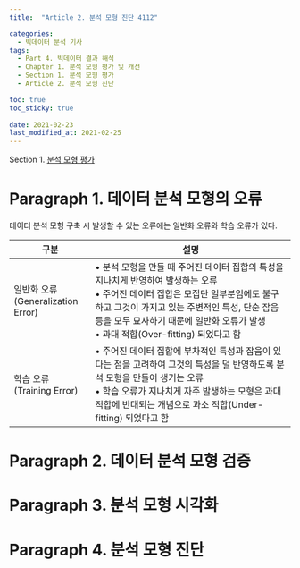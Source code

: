 ```yaml
---
title:  "Article 2. 분석 모형 진단 4112"

categories:
  - 빅데이터 분석 기사
tags: 
  - Part 4. 빅데이터 결과 해석
  - Chapter 1. 분석 모형 평가 및 개선
  - Section 1. 분석 모형 평가
  - Article 2. 분석 모형 진단

toc: true
toc_sticky: true
 
date: 2021-02-23
last_modified_at: 2021-02-25
---
```


Section 1. [분석 모형 평가]()

# Paragraph 1. 데이터 분석 모형의 오류

데이터 분석 모형 구축 시 발생할 수 있는 오류에는 일반화 오류와 학습 오류가 있다.

| 구분                                    | 설명                                                         |
| --------------------------------------- | ------------------------------------------------------------ |
| 일반화 오류<br />(Generalization Error) | • 분석 모형을 만들 때 주어진 데이터 집합의 특성을 지나치게 반영하여 발생하는 오류<br />• 주어진 데이터 집합은 모집단 일부분임에도 불구하고 그것이 가지고 있는 주변적인 특성, 단순 잡음 등을 모두 묘사하기 때문에 일반화 오류가 발생<br />• 과대 적합(Over-fitting) 되었다고 함 |
| 학습 오류<br />(Training Error)         | • 주어진 데이터 집합에 부차적인 특성과 잡음이 있다는 점을 고려하여 그것의 특성을 덜 반영하도록 분석 모형을 만들어 생기는 오류<br />• 학습 오류가 지나치게 자주 발생하는 모형은 과대 적합에 반대되는 개념으로 과소 적합(Under-fitting) 되었다고 함 |



# Paragraph 2. 데이터 분석 모형 검증

# Paragraph 3. 분석 모형 시각화

# Paragraph 4. 분석 모형 진단

